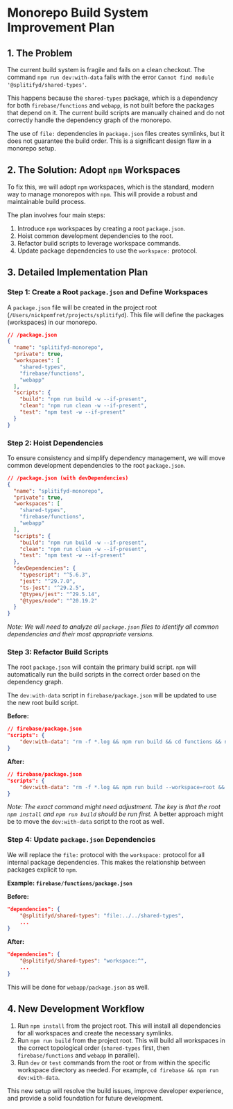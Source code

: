 # Monorepo Build System Improvement Plan

## 1. The Problem

The current build system is fragile and fails on a clean checkout. The command `npm run dev:with-data` fails with the error `Cannot find module '@splitifyd/shared-types'`.

This happens because the `shared-types` package, which is a dependency for both `firebase/functions` and `webapp`, is not built before the packages that depend on it. The current build scripts are manually chained and do not correctly handle the dependency graph of the monorepo.

The use of `file:` dependencies in `package.json` files creates symlinks, but it does not guarantee the build order. This is a significant design flaw in a monorepo setup.

## 2. The Solution: Adopt `npm` Workspaces

To fix this, we will adopt `npm` workspaces, which is the standard, modern way to manage monorepos with `npm`. This will provide a robust and maintainable build process.

The plan involves four main steps:
1.  Introduce `npm` workspaces by creating a root `package.json`.
2.  Hoist common development dependencies to the root.
3.  Refactor build scripts to leverage workspace commands.
4.  Update package dependencies to use the `workspace:` protocol.

## 3. Detailed Implementation Plan

### Step 1: Create a Root `package.json` and Define Workspaces

A `package.json` file will be created in the project root (`/Users/nickpomfret/projects/splitifyd`). This file will define the packages (workspaces) in our monorepo.

```json
// /package.json
{
  "name": "splitifyd-monorepo",
  "private": true,
  "workspaces": [
    "shared-types",
    "firebase/functions",
    "webapp"
  ],
  "scripts": {
    "build": "npm run build -w --if-present",
    "clean": "npm run clean -w --if-present",
    "test": "npm test -w --if-present"
  }
}
```

### Step 2: Hoist Dependencies

To ensure consistency and simplify dependency management, we will move common development dependencies to the root `package.json`.

```json
// /package.json (with devDependencies)
{
  "name": "splitifyd-monorepo",
  "private": true,
  "workspaces": [
    "shared-types",
    "firebase/functions",
    "webapp"
  ],
  "scripts": {
    "build": "npm run build -w --if-present",
    "clean": "npm run clean -w --if-present",
    "test": "npm test -w --if-present"
  },
  "devDependencies": {
    "typescript": "^5.6.3",
    "jest": "^29.7.0",
    "ts-jest": "^29.2.5",
    "@types/jest": "^29.5.14",
    "@types/node": "^20.19.2"
  }
}
```
*Note: We will need to analyze all `package.json` files to identify all common dependencies and their most appropriate versions.*

### Step 3: Refactor Build Scripts

The root `package.json` will contain the primary build script. `npm` will automatically run the build scripts in the correct order based on the dependency graph.

The `dev:with-data` script in `firebase/package.json` will be updated to use the new root build script.

**Before:**
```json
// firebase/package.json
"scripts": {
    "dev:with-data": "rm -f *.log && npm run build && cd functions && npm run build && cd .. && node scripts/generate-firebase-config.js && node scripts/start-with-data.js",
}
```

**After:**
```json
// firebase/package.json
"scripts": {
    "dev:with-data": "rm -f *.log && npm run build --workspace=root && node scripts/generate-firebase-config.js && node scripts/start-with-data.js",
}
```
*Note: The exact command might need adjustment. The key is that the root `npm install` and `npm run build` should be run first.* A better approach might be to move the `dev:with-data` script to the root as well.

### Step 4: Update `package.json` Dependencies

We will replace the `file:` protocol with the `workspace:` protocol for all internal package dependencies. This makes the relationship between packages explicit to `npm`.

**Example: `firebase/functions/package.json`**

**Before:**
```json
"dependencies": {
    "@splitifyd/shared-types": "file:../../shared-types",
    ...
}
```

**After:**
```json
"dependencies": {
    "@splitifyd/shared-types": "workspace:^",
    ...
}
```
This will be done for `webapp/package.json` as well.

## 4. New Development Workflow

1.  Run `npm install` from the project root. This will install all dependencies for all workspaces and create the necessary symlinks.
2.  Run `npm run build` from the project root. This will build all workspaces in the correct topological order (`shared-types` first, then `firebase/functions` and `webapp` in parallel).
3.  Run `dev` or `test` commands from the root or from within the specific workspace directory as needed. For example, `cd firebase && npm run dev:with-data`.

This new setup will resolve the build issues, improve developer experience, and provide a solid foundation for future development.

